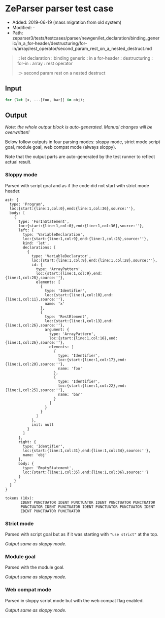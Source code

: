 # ZeParser parser test case

- Added: 2019-06-19 (mass migration from old system)
- Modified: -
- Path: zeparser3/tests/testcases/parser/newgen/let_declaration/binding_generic/in_a_for-header/destructuring/for-in/array/rest_operator/second_param_rest_on_a_nested_destruct.md

> :: let declaration : binding generic : in a for-header : destructuring : for-in : array : rest operator
>
> ::> second param rest on a nested destruct

## Input

`````js
for (let [x, ...[foo, bar]] in obj);
`````

## Output

_Note: the whole output block is auto-generated. Manual changes will be overwritten!_

Below follow outputs in four parsing modes: sloppy mode, strict mode script goal, module goal, web compat mode (always sloppy).

Note that the output parts are auto-generated by the test runner to reflect actual result.

### Sloppy mode

Parsed with script goal and as if the code did not start with strict mode header.

`````
ast: {
  type: 'Program',
  loc:{start:{line:1,col:0},end:{line:1,col:36},source:''},
  body: [
    {
      type: 'ForInStatement',
      loc:{start:{line:1,col:0},end:{line:1,col:36},source:''},
      left: {
        type: 'VariableDeclaration',
        loc:{start:{line:1,col:9},end:{line:1,col:28},source:''},
        kind: 'let',
        declarations: [
          {
            type: 'VariableDeclarator',
            loc:{start:{line:1,col:9},end:{line:1,col:28},source:''},
            id: {
              type: 'ArrayPattern',
              loc:{start:{line:1,col:9},end:{line:1,col:28},source:''},
              elements: [
                {
                  type: 'Identifier',
                  loc:{start:{line:1,col:10},end:{line:1,col:11},source:''},
                  name: 'x'
                },
                {
                  type: 'RestElement',
                  loc:{start:{line:1,col:13},end:{line:1,col:26},source:''},
                  argument: {
                    type: 'ArrayPattern',
                    loc:{start:{line:1,col:16},end:{line:1,col:26},source:''},
                    elements: [
                      {
                        type: 'Identifier',
                        loc:{start:{line:1,col:17},end:{line:1,col:20},source:''},
                        name: 'foo'
                      },
                      {
                        type: 'Identifier',
                        loc:{start:{line:1,col:22},end:{line:1,col:25},source:''},
                        name: 'bar'
                      }
                    ]
                  }
                }
              ]
            },
            init: null
          }
        ]
      },
      right: {
        type: 'Identifier',
        loc:{start:{line:1,col:31},end:{line:1,col:34},source:''},
        name: 'obj'
      },
      body: {
        type: 'EmptyStatement',
        loc:{start:{line:1,col:35},end:{line:1,col:36},source:''}
      }
    }
  ]
}

tokens (18x):
       IDENT PUNCTUATOR IDENT PUNCTUATOR IDENT PUNCTUATOR PUNCTUATOR
       PUNCTUATOR IDENT PUNCTUATOR IDENT PUNCTUATOR PUNCTUATOR IDENT
       IDENT PUNCTUATOR PUNCTUATOR
`````

### Strict mode

Parsed with script goal but as if it was starting with `"use strict"` at the top.

_Output same as sloppy mode._

### Module goal

Parsed with the module goal.

_Output same as sloppy mode._

### Web compat mode

Parsed in sloppy script mode but with the web compat flag enabled.

_Output same as sloppy mode._
